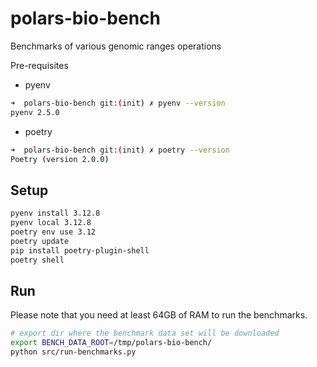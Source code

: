 # polars-bio-bench
Benchmarks of various genomic ranges operations

Pre-requisites

* pyenv
```bash
➜  polars-bio-bench git:(init) ✗ pyenv --version
pyenv 2.5.0
```
* poetry
```bash
➜  polars-bio-bench git:(init) ✗ poetry --version
Poetry (version 2.0.0)
```
## Setup
```bash
pyenv install 3.12.8
pyenv local 3.12.8
poetry env use 3.12
poetry update
pip install poetry-plugin-shell
poetry shell
```

## Run
Please note that you need at least 64GB of RAM to run the benchmarks.

```bash
# export dir where the benchmark data set will be downloaded
export BENCH_DATA_ROOT=/tmp/polars-bio-bench/
python src/run-benchmarks.py
```
